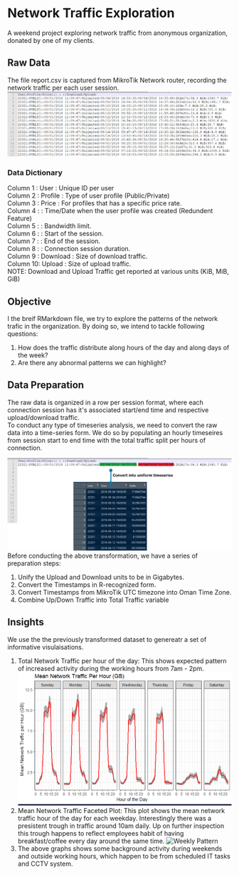 # Network Traffic Exploration
A weekend project exploring network traffic from anonymous organization, donated by one of my clients.
## Raw Data
The file report.csv is captured from MikroTik Network router, recording the network traffic per each user session.
![Raw Data](https://github.com/Ozeidi/NetworkTraffic/blob/master/imgs/Raw%20Data.png)
### Data Dictionary

Column 1 : User : Unique ID per user  
Column 2 : Profile : Type of user profile (Public/Private)  
Column 3 : Price : For profiles that has a specific price rate.  
Column 4 : : Time/Date when the user profile was created (Redundent Feature)  
Column 5 : : Bandwidth limit.  
Column 6 : : Start of the session.  
Column 7 : : End of the session.  
Column 8 : : Connection session duration.  
Column 9 : Download : Size of download traffic.  
Column 10: Upload : Size of upload traffic.  
NOTE: Download and Upload Traffic get reported at various units (KiB, MiB, GiB)
## Objective 
I the breif RMarkdown file, we try to explore the patterns of the network trafic in the organization. By doing so, we intend to tackle following questions:
1. How does the traffic distribute along hours of the day and along days of the week?
2. Are there any abnormal patterns we can highlight?

## Data Preparation
The raw data is organized in a row per session format, where each connection session has it's associated start/end time and respective upload/download traffic.  
To conduct any type of timeseries analysis, we need to convert the raw data into a time-series form. We do so by populating an hourly timeseires from session start to end time with the total traffic split per hours of connection.  

![Raw Data To Timeseries](https://github.com/Ozeidi/NetworkTraffic/blob/master/imgs/Raw%20Data%20to%20timeseries.png)
Before conducting the above transformation, we have a series of preparation steps:
1. Unify the Upload and Download units to be in Gigabytes.
2. Convert the Timestamps in R-recognized form.
3. Convert Timestamps from MikroTik UTC timezone into Oman Time Zone.
4. Combine Up/Down Traffic into Total Traffic variable

## Insights
We use the the previously transformed dataset to genereatr a set of informative visulaisations.
1. Total Network Traffic per hour of the day: This shows expected pattern of increased activity during the working hours from 7am - 2pm.
![Hourly Patter](https://github.com/Ozeidi/NetworkTraffic/blob/master/imgs/Traffic%20Weekly%20Pattern.png)
2. Mean Network Traffic Faceted Plot: This plot shows the mean network traffic hour of the day for each weekday. Interestingly there was a presistent trough in traffic around 10am daily. Up on further inspection this trough happens to reflect employees habit of having breakfast/coffee every day around the same time.
![Weekly Pattern]()
3. The above graphs shows some background activity during weekends and outside working hours, which happen to be from scheduled IT tasks and CCTV system.
